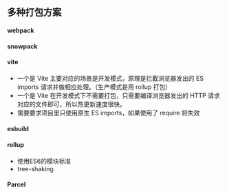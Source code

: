 ## 多种打包方案

#### webpack
#### snowpack
#### vite
- 一个是 Vite 主要对应的场景是开发模式，原理是拦截浏览器发出的 ES imports 请求并做相应处理。（生产模式是用 rollup 打包）
- 一个是 Vite 在开发模式下不需要打包，只需要编译浏览器发出的 HTTP 请求对应的文件即可，所以热更新速度很快。
- 需要要求项目里只使用原生 ES imports，如果使用了 require 将失效
#### esbuild
#### rollup
- 使用ES6的模块标准
- tree-shaking
#### Parcel